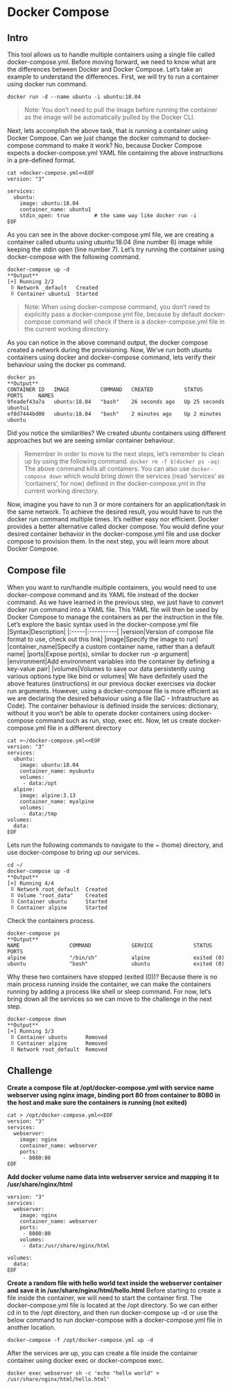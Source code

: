 # Docker Compose
## Intro
This tool allows us to handle multiple containers using a single file called docker-compose.yml.
Before moving forward, we need to know what are the differences between Docker and Docker Compose.
Let’s take an example to understand the differences.
First, we will try to run a container using docker run command.
```
docker run -d --name ubuntu -i ubuntu:18.04
```
> Note: You don’t need to pull the image before running the container as the image will be automatically pulled by the Docker CLI.

Next, lets accomplish the above task, that is running a container using Docker Compose. Can we just change the docker command to docker-compose command to make it work? No, because Docker Compose expects a docker-compose.yml YAML file containing the above instructions in a pre-defined format.
```
cat >docker-compose.yml<<EOF
version: "3"

services:
  ubuntu:
    image: ubuntu:18.04
    container_name: ubuntu1
    stdin_open: true        # the same way like docker run -i
EOF
```
As you can see in the above docker-compose.yml file, we are creating a container called ubuntu using ubuntu:18.04 (line number 6) image while keeping the stdin open (line number 7).
Let’s try running the container using docker-compose with the following command.
```
docker-compose up -d
**Output**
[+] Running 2/2
 ⠿ Network _default   Created
 ⠿ Container ubuntu1  Started
 ```
 > Note: When using docker-compose command, you don’t need to explicitly pass a docker-compose.yml file, because by default docker-compose command will check if there is a docker-compose.yml file in the current working directory.
 
As you can notice in the above command output, the docker compose created a network during the provisioning.
Now, We’ve run both ubuntu containers using docker and docker-compose command, lets verify their behaviour using the docker ps command.
```
docker ps
**Output**
CONTAINER ID   IMAGE          COMMAND   CREATED          STATUS          PORTS     NAMES
9feadef43a7a   ubuntu:18.04   "bash"    26 seconds ago   Up 25 seconds             ubuntu1
ef8d7444bd00   ubuntu:18.04   "bash"    2 minutes ago    Up 2 minutes              ubuntu
```
Did you notice the similarities? We created ubuntu containers using different approaches but we are seeing similar container behaviour.
> Remember 
In order to move to the next steps, let’s remember to clean up by using the following command.
```docker rm -f $(docker ps -aq)```
The above command kills all containers.
You can also use
```docker-compose down```
which would bring down the services (read ‘services’ as ‘containers’, for now) defined in the docker-compose.yml in the current working directory.

Now, imagine you have to run 3 or more containers for an application/task in the same network. To achieve the desired result, you would have to run the docker run command multiple times. It’s neither easy nor efficient.
Docker provides a better alternative called docker compose. You would define your desired container behavior in the docker-compose.yml file and use docker compose to provision them.
In the next step, you will learn more about Docker Compose.

## Compose file
When you want to run/handle multiple containers, you would need to use docker-compose command and its YAML file instead of the docker command. As we have learned in the previous step, we just have to convert docker run command into a YAML file. This YAML file will then be used by Docker Compose to manage the containers as per the instruction in the file.
Let’s explore the basic syntax used in the docker-compose.yml file
|Syntax|Description|
|:-----|:----------|
|version|Version of compose file format to use, check out this link|
|image|Specify the image to run|
|container_name|Specify a custom container name, rather than a default name|
|ports|Expose port(s), similar to docker run -p argument|
|environment|Add environment variables into the container by defining a key-value pair|
|volumes|Volumes to save our data persistently using various options type like bind or volumes|
We have definitely used the above features (instructions) in our previous docker exercises via docker run arguments. However, using a docker-compose file is more efficient as we are declaring the desired behaviour using a file (IaC - Infrastructure as Code).
The container behaviour is definied inside the services: dictionary, without it you won’t be able to operate docker containers using docker-compose command such as run, stop, exec etc.
Now, let us create docker-compose.yml file in a different directory
```
cat >~/docker-compose.yml<<EOF
version: "3"
services:
  ubuntu:
    image: ubuntu:18.04
    container_name: myubuntu
    volumes:
     - data:/opt
  alpine:
    image: alpine:3.13
    container_name: myalpine
    volumes:
     - data:/tmp
volumes:
  data:
EOF
```
Lets run the following commands to navigate to the ~ (home) directory, and use docker-compose to bring up our services.
```
cd ~/
docker-compose up -d
**Output**
[+] Running 4/4
 ⠿ Network root_default  Created
 ⠿ Volume "root_data"    Created
 ⠿ Container ubuntu      Started
 ⠿ Container alpine      Started  
```
Check the containers process.
```
docker-compose ps
**Output**
NAME                COMMAND             SERVICE             STATUS              PORTS
alpine              "/bin/sh"           alpine              exited (0)          
ubuntu              "bash"              ubuntu              exited (0)
```
Why these two containers have stopped (exited (0))? Because there is no main process running inside the container, we can make the containers running by adding a process like shell or sleep command.
For now, let’s bring down all the services so we can move to the challenge in the next step.
```
docker-compose down
**Output**
[+] Running 3/3
 ⠿ Container ubuntu      Removed
 ⠿ Container alpine      Removed
 ⠿ Network root_default  Removed
```

## Challenge
**Create a compose file at /opt/docker-compose.yml with service name webserver using nginx image, binding port 80 from container to 8080 in the host and make sure the containers is running (not exited)**
```
cat > /opt/docker-compose.yml<<EOF
version: "3"
services:
  webserver:
    image: nginx
    container_name: webserver
    ports:
     - 8080:80
EOF
```
**Add docker volume name data into webserver service and mapping it to /usr/share/nginx/html**
```cat > /opt/docker-compose.yml<<EOF
version: "3"
services:
  webserver:
    image: nginx
    container_name: webserver
    ports:
     - 8080:80
    volumes:
     - data:/usr/share/nginx/html

volumes:
  data:
EOF
```
**Create a random file with hello world text inside the webserver container and save it in /usr/share/nginx/html/hello.html**
Before starting to create a file inside the container, we will need to start the container first.
The docker-compose.yml file is located at the /opt directory. So we can either cd in to the /opt directory, and then run docker-compose up -d or use the below command to run docker-compose with a docker-compose.yml file in another location.
```
docker-compose -f /opt/docker-compose.yml up -d
```
After the services are up, you can create a file inside the container container using docker exec or docker-compose exec.
```
docker exec webserver sh -c 'echo "hello world" > /usr/share/nginx/html/hello.html'
```